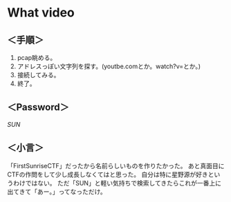 # What video
## ＜手順＞
1. pcap眺める。
2. アドレスっぽい文字列を探す。(youtbe.comとか。watch?v=とか。)
3. 接続してみる。
4. 終了。

## ＜Password＞
*SUN*

## ＜小言＞
「FirstSunriseCTF」だったから名前らしいものを作りたかった。
あと真面目にCTFの作問をして少し成長しなくてはと思った。
自分は特に星野源が好きというわけではない。
ただ「SUN」と軽い気持ちで検索してきたらこれが一番上に出てきて「あー。」ってなっただけ。
